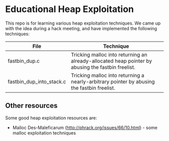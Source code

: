 # Educational Heap Exploitation

This repo is for learning various heap exploitation techniques.
We came up with the idea during a hack meeting, and have implemented the following techniques:

| File | Technique |
|------|-----------|
| fastbin_dup.c | Tricking malloc into returning an already-allocated heap pointer by abusing the fastbin freelist. |
| fastbin_dup_into_stack.c | Tricking malloc into returning a nearly-arbitrary pointer by abusing the fastbin freelist. |

## Other resources

Some good heap exploitation resources are:

- Malloc Des-Maleficarum (http://phrack.org/issues/66/10.html) - some malloc exploitation techniques
